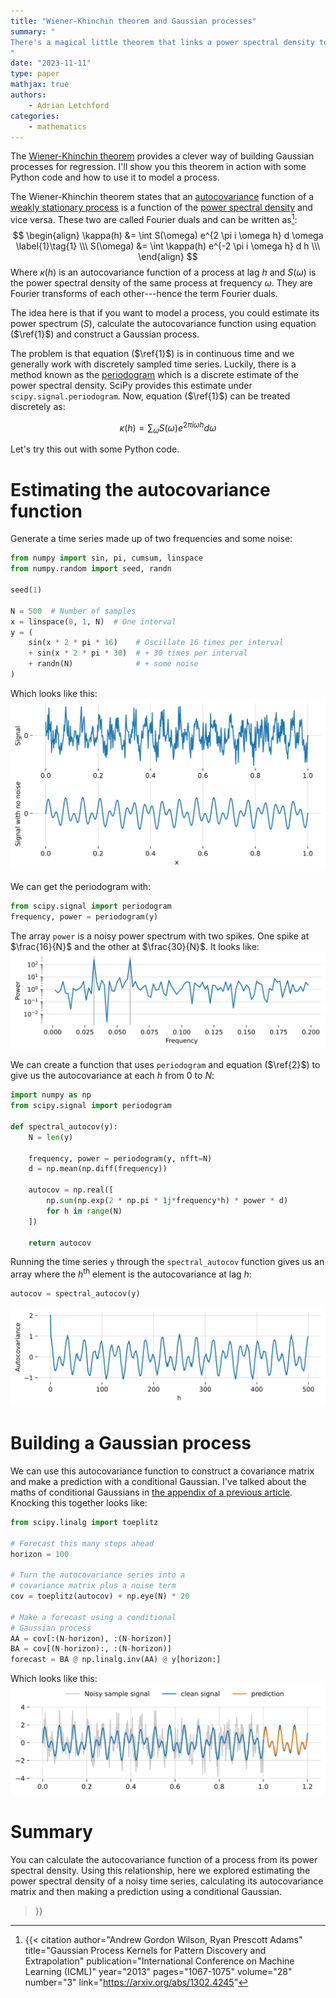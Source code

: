 ```yaml
---
title: "Wiener-Khinchin theorem and Gaussian processes"
summary: "
There's a magical little theorem that links a power spectral density to the autocovariance function. You can use this to quickly estimate Gaissian processes and model periodic time series.
"
date: "2023-11-11"
type: paper
mathjax: true
authors:
    - Adrian Letchford
categories:
    - mathematics
---
```


The [Wiener-Khinchin theorem](https://en.wikipedia.org/wiki/Wiener%E2%80%93Khinchin_theorem) provides a clever way of building Gaussian processes for regression. I'll show you this theorem in action with some Python code and how to use it to model a process.

The Wiener-Khinchin theorem states that an [autocovariance](https://en.wikipedia.org/wiki/Autocovariance) function of a [weakly stationary process](https://en.wikipedia.org/wiki/Stationary_process#Weak_or_wide-sense_stationarity) is a function of the [power spectral density](https://en.wikipedia.org/wiki/Spectral_density) and vice versa. These two are called Fourier duals and can be written as[^1]:
$$
\begin{align}
\kappa(h) &= \int S(\omega) e^{2 \pi i \omega h} d \omega \label{1}\tag{1} \\\
S(\omega) &= \int \kappa(h) e^{-2 \pi i \omega h} d h \\\
\end{align}
$$
Where $\kappa(h)$ is an autocovariance function of a process at lag $h$ and $S(\omega)$ is the power spectral density of the same process at frequency $\omega$. They are Fourier transforms of each other---hence the term Fourier duals.

The idea here is that if you want to model a process, you could estimate its power spectrum ($S$), calculate the autocovariance function using equation ($\ref{1}$) and construct a Gaussian process.

The problem is that equation ($\ref{1}$) is in continuous time and we generally work with discretely sampled time series. Luckily, there is a method known as the [periodogram](https://en.wikipedia.org/wiki/Periodogram) which is a discrete estimate of the power spectral density. SciPy provides this estimate under `scipy.signal.periodogram`. Now, equation ($\ref{1}$) can be treated discretely as:

$$
\kappa(h) = \sum_{\omega} S(\omega) e^{2 \pi i \omega h} d \omega  \label{2}\tag{2}
$$

Let's try this out with some Python code.

# Estimating the autocovariance function

Generate a time series made up of two frequencies and some noise:

``` python
from numpy import sin, pi, cumsum, linspace
from numpy.random import seed, randn

seed(1)

N = 500  # Number of samples
x = linspace(0, 1, N)  # One interval
y = (
    sin(x * 2 * pi * 16)    # Oscillate 16 times per interval
    + sin(x * 2 * pi * 30)  # + 30 times per interval
    + randn(N)              # + some noise
)
```

Which looks like this:
![](series.svg)

We can get the periodogram with:

``` python
from scipy.signal import periodogram
frequency, power = periodogram(y)
```

The array `power` is a noisy power spectrum with two spikes. One spike at $\frac{16}{N}$ and the other at $\frac{30}{N}$. It looks like:
![](periodogram.svg)

We can create a function that uses `periodogram` and equation ($\ref{2}$) to give us the autocovariance at each $h$ from $0$ to $N$:

``` python
import numpy as np
from scipy.signal import periodogram

def spectral_autocov(y):
    N = len(y)
    
    frequency, power = periodogram(y, nfft=N)
    d = np.mean(np.diff(frequency))
    
    autocov = np.real([
        np.sum(np.exp(2 * np.pi * 1j*frequency*h) * power * d)
        for h in range(N)
    ])

    return autocov
```

Running the time series `y` through the `spectral_autocov` function gives us an array where the $h^{\text{th}}$ element is the autocovariance at lag $h$:

``` python
autocov = spectral_autocov(y)
```

![](autocov.svg)

# Building a Gaussian process

We can use this autocovariance function to construct a covariance matrix and make a prediction with a conditional Gaussian. I've talked about the maths of conditional Gaussians in [the appendix of a previous article](/papers/forecasting-currency-rates-with-fractional-brownian-motion#conditional-gaussian-distribution). Knocking this together looks like:

``` python
from scipy.linalg import toeplitz

# Forecast this many steps ahead
horizon = 100

# Turn the autocovariance series into a
# covariance matrix plus a noise term
cov = toeplitz(autocov) + np.eye(N) * 20

# Make a forecast using a conditional
# Gaussian process
AA = cov[:(N-horizon), :(N-horizon)]
BA = cov[(N-horizon):, :(N-horizon)]
forecast = BA @ np.linalg.inv(AA) @ y[horizon:]
```

Which looks like this:
![](result.svg)

# Summary

You can calculate the autocovariance function of a process from its power spectral density. Using this relationship, here we explored estimating the power spectral density of a noisy time series, calculating its autocovariance matrix and then making a prediction using a conditional Gaussian. 

[^1]: {{< citation
    author="Andrew Gordon Wilson, Ryan Prescott Adams"
    title="Gaussian Process Kernels for Pattern Discovery and Extrapolation"
    publication="International Conference on Machine Learning (ICML)"
    year="2013"
    pages="1067-1075"
    volume="28"
    number="3"
    link="https://arxiv.org/abs/1302.4245"
>}}